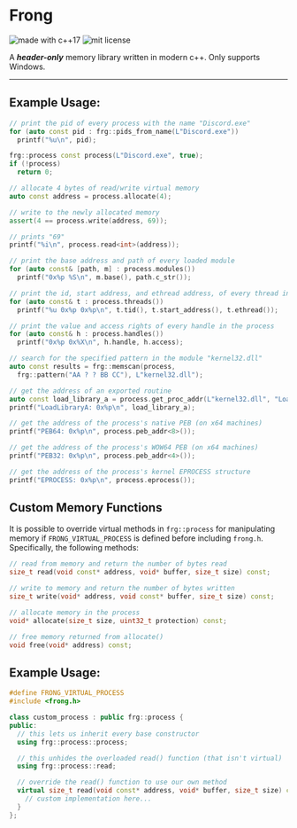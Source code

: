 # Frong

![made with c++17](https://img.shields.io/static/v1?label=made+with&message=c%2B%2B17&color=blue&logo=c%2B%2B&logoColor=blue&style=for-the-badge)
![mit license](https://img.shields.io/static/v1?label=license&message=MIT&color=blue&style=for-the-badge)

A ***header-only*** memory library written in modern c++. Only supports Windows.

---

## Example Usage:

```cpp
// print the pid of every process with the name "Discord.exe"
for (auto const pid : frg::pids_from_name(L"Discord.exe"))
  printf("%u\n", pid);

frg::process const process(L"Discord.exe", true);
if (!process)
  return 0;

// allocate 4 bytes of read/write virtual memory
auto const address = process.allocate(4);

// write to the newly allocated memory
assert(4 == process.write(address, 69));

// prints "69"
printf("%i\n", process.read<int>(address));

// print the base address and path of every loaded module
for (auto const& [path, m] : process.modules())
  printf("0x%p %S\n", m.base(), path.c_str());

// print the id, start address, and ethread address, of every thread in the process
for (auto const& t : process.threads())
  printf("%u 0x%p 0x%p\n", t.tid(), t.start_address(), t.ethread());

// print the value and access rights of every handle in the process
for (auto const& h : process.handles())
  printf("0x%p 0x%X\n", h.handle, h.access);

// search for the specified pattern in the module "kernel32.dll"
auto const results = frg::memscan(process,
  frg::pattern("AA ? ? BB CC"), L"kernel32.dll");

// get the address of an exported routine
auto const load_library_a = process.get_proc_addr(L"kernel32.dll", "LoadLibraryA");
printf("LoadLibraryA: 0x%p\n", load_library_a);

// get the address of the process's native PEB (on x64 machines)
printf("PEB64: 0x%p\n", process.peb_addr<8>());

// get the address of the process's WOW64 PEB (on x64 machines)
printf("PEB32: 0x%p\n", process.peb_addr<4>());

// get the address of the process's kernel EPROCESS structure
printf("EPROCESS: 0x%p\n", process.eprocess());
```

## Custom Memory Functions

It is possible to override virtual methods in `frg::process` for manipulating 
memory if `FRONG_VIRTUAL_PROCESS` is defined before including `frong.h`.
Specifically, the following methods:

```cpp
// read from memory and return the number of bytes read
size_t read(void const* address, void* buffer, size_t size) const;

// write to memory and return the number of bytes written
size_t write(void* address, void const* buffer, size_t size) const;

// allocate memory in the process
void* allocate(size_t size, uint32_t protection) const;

// free memory returned from allocate()
void free(void* address) const;
```

## Example Usage:
```cpp
#define FRONG_VIRTUAL_PROCESS
#include <frong.h>

class custom_process : public frg::process {
public:
  // this lets us inherit every base constructor
  using frg::process::process;

  // this unhides the overloaded read() function (that isn't virtual)
  using frg::process::read;

  // override the read() function to use our own method
  virtual size_t read(void const* address, void* buffer, size_t size) const override {
    // custom implementation here...
  }
};
```
